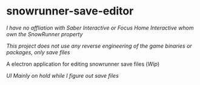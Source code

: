 # snowrunner-save-editor

_I have no affliation with Saber Interactive or Focus Home Interactive whom own the SnowRunner property_

_This project does not use any reverse engineering of the game binaries or packages, only save files_

A electron application for editing snowrunner save files (_Wip_)

_UI Mainly on hold while I figure out save files_
